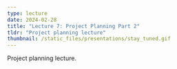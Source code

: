 ```yaml
---
type: lecture
date: 2024-02-28
title: "Lecture 7: Project Planning Part 2"
tldr: "Project planning lecture"
thumbnail: /static_files/presentations/stay_tuned.gif
---
```

Project planning lecture.